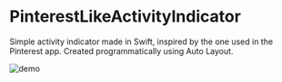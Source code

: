 # PinterestLikeActivityIndicator

Simple activity indicator made in Swift, inspired by the one used in the Pinterest app. Created programmatically using Auto Layout.

![demo](http://i.giphy.com/9YxIgWZUrZQ4M.gif)
